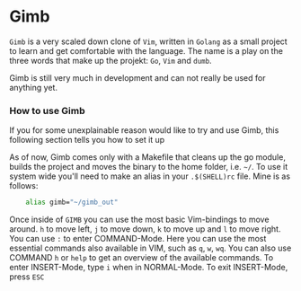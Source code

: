 # Gimb
```Gimb``` is a very scaled down clone of ```Vim```, written in ```Golang``` as a small project to learn and get comfortable with the language.
The name is a play on the three words that make up the projekt: ```Go```, ```Vim``` and ```dumb```.  

Gimb is still very much in development and can not really be used for anything yet.

### How to use Gimb
If you for some unexplainable reason would like to try and use Gimb, this following section tells you how to set it up  

As of now, Gimb comes only with a Makefile that cleans up the go module, builds the project and moves the binary to the home folder, i.e. ```~/```. 
To use it system wide you'll need to make an alias in your ```.$(SHELL)rc``` file. Mine is as follows:
```Bash
    alias gimb="~/gimb_out"
```

Once inside of ```GIMB``` you can use the most basic Vim-bindings to move around. ```h``` to move left, ```j``` to move down, ```k``` to move up and ```l``` to move right.
You can use ```:``` to enter COMMAND-Mode. Here you can use the most essential commands also available in VIM, such as ```q```, ```w```, ```wq```. You can also use COMMAND
```h``` or ```help``` to get an overview of the available commands. To enter INSERT-Mode, type ```i``` when in NORMAL-Mode. To exit INSERT-Mode, press ```ESC```
